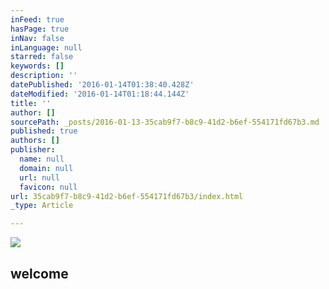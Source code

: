```yaml
---
inFeed: true
hasPage: true
inNav: false
inLanguage: null
starred: false
keywords: []
description: ''
datePublished: '2016-01-14T01:38:40.428Z'
dateModified: '2016-01-14T01:18:44.144Z'
title: ''
author: []
sourcePath: _posts/2016-01-13-35cab9f7-b8c9-41d2-b6ef-554171fd67b3.md
published: true
authors: []
publisher:
  name: null
  domain: null
  url: null
  favicon: null
url: 35cab9f7-b8c9-41d2-b6ef-554171fd67b3/index.html
_type: Article

---
```

![](https://the-grid-user-content.s3-us-west-2.amazonaws.com/4db0e870-96a3-4532-b698-97efb299a471.jpg)

## welcome